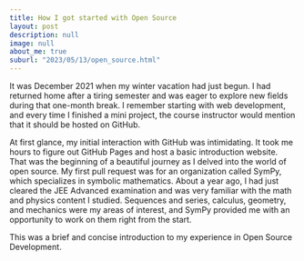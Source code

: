 ```yaml
---
title: How I got started with Open Source
layout: post
description: null
image: null
about_me: true
suburl: "2023/05/13/open_source.html"
---
```


It was December 2021 when my winter vacation had just begun. I had returned home after a tiring semester and was eager to explore new fields during that one-month break. I remember starting with web development, and every time I finished a mini project, the course instructor would mention that it should be hosted on GitHub.

At first glance, my initial interaction with GitHub was intimidating. It took me hours to figure out GitHub Pages and host a basic introduction website. That was the beginning of a beautiful journey as I delved into the world of open source. My first pull request was for an organization called SymPy, which specializes in symbolic mathematics. About a year ago, I had just cleared the JEE Advanced examination and was very familiar with the math and physics content I studied. Sequences and series, calculus, geometry, and mechanics were my areas of interest, and SymPy provided me with an opportunity to work on them right from the start.

This was a brief and concise introduction to my experience in Open Source Development.
